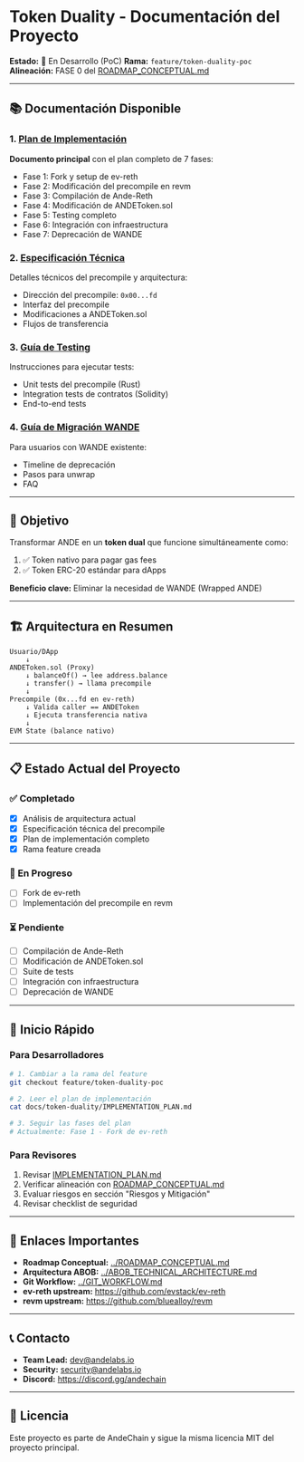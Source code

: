 # Token Duality - Documentación del Proyecto

**Estado:** 🚧 En Desarrollo (PoC)
**Rama:** `feature/token-duality-poc`
**Alineación:** FASE 0 del [ROADMAP_CONCEPTUAL.md](../ROADMAP_CONCEPTUAL.md)

---

## 📚 Documentación Disponible

### 1. [Plan de Implementación](./IMPLEMENTATION_PLAN.md)
**Documento principal** con el plan completo de 7 fases:
- Fase 1: Fork y setup de ev-reth
- Fase 2: Modificación del precompile en revm
- Fase 3: Compilación de Ande-Reth
- Fase 4: Modificación de ANDEToken.sol
- Fase 5: Testing completo
- Fase 6: Integración con infraestructura
- Fase 7: Deprecación de WANDE

### 2. [Especificación Técnica](./TECHNICAL_SPEC.md)
Detalles técnicos del precompile y arquitectura:
- Dirección del precompile: `0x00...fd`
- Interfaz del precompile
- Modificaciones a ANDEToken.sol
- Flujos de transferencia

### 3. [Guía de Testing](./TESTING_GUIDE.md)
Instrucciones para ejecutar tests:
- Unit tests del precompile (Rust)
- Integration tests de contratos (Solidity)
- End-to-end tests

### 4. [Guía de Migración WANDE](./WANDE_MIGRATION.md)
Para usuarios con WANDE existente:
- Timeline de deprecación
- Pasos para unwrap
- FAQ

---

## 🎯 Objetivo

Transformar ANDE en un **token dual** que funcione simultáneamente como:
1. ✅ Token nativo para pagar gas fees
2. ✅ Token ERC-20 estándar para dApps

**Beneficio clave:** Eliminar la necesidad de WANDE (Wrapped ANDE)

---

## 🏗️ Arquitectura en Resumen

```
Usuario/DApp
    ↓
ANDEToken.sol (Proxy)
    ↓ balanceOf() → lee address.balance
    ↓ transfer() → llama precompile
    ↓
Precompile (0x...fd en ev-reth)
    ↓ Valida caller == ANDEToken
    ↓ Ejecuta transferencia nativa
    ↓
EVM State (balance nativo)
```

---

## 📋 Estado Actual del Proyecto

### ✅ Completado
- [x] Análisis de arquitectura actual
- [x] Especificación técnica del precompile
- [x] Plan de implementación completo
- [x] Rama feature creada

### 🚧 En Progreso
- [ ] Fork de ev-reth
- [ ] Implementación del precompile en revm

### ⏳ Pendiente
- [ ] Compilación de Ande-Reth
- [ ] Modificación de ANDEToken.sol
- [ ] Suite de tests
- [ ] Integración con infraestructura
- [ ] Deprecación de WANDE

---

## 🚀 Inicio Rápido

### Para Desarrolladores

```bash
# 1. Cambiar a la rama del feature
git checkout feature/token-duality-poc

# 2. Leer el plan de implementación
cat docs/token-duality/IMPLEMENTATION_PLAN.md

# 3. Seguir las fases del plan
# Actualmente: Fase 1 - Fork de ev-reth
```

### Para Revisores

1. Revisar [IMPLEMENTATION_PLAN.md](./IMPLEMENTATION_PLAN.md)
2. Verificar alineación con [ROADMAP_CONCEPTUAL.md](../ROADMAP_CONCEPTUAL.md)
3. Evaluar riesgos en sección "Riesgos y Mitigación"
4. Revisar checklist de seguridad

---

## 🔗 Enlaces Importantes

- **Roadmap Conceptual:** [../ROADMAP_CONCEPTUAL.md](../ROADMAP_CONCEPTUAL.md)
- **Arquitectura ABOB:** [../ABOB_TECHNICAL_ARCHITECTURE.md](../ABOB_TECHNICAL_ARCHITECTURE.md)
- **Git Workflow:** [../GIT_WORKFLOW.md](../GIT_WORKFLOW.md)
- **ev-reth upstream:** https://github.com/evstack/ev-reth
- **revm upstream:** https://github.com/bluealloy/revm

---

## 📞 Contacto

- **Team Lead:** dev@andelabs.io
- **Security:** security@andelabs.io
- **Discord:** https://discord.gg/andechain

---

## 📝 Licencia

Este proyecto es parte de AndeChain y sigue la misma licencia MIT del proyecto principal.
